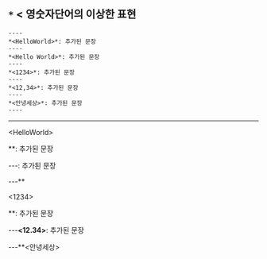 ## `*` < 영숫자단어의 이상한 표현 ##
```
----
*<HelloWorld>*: 추가된 문장
----
*<Hello World>*: 추가된 문장
----
*<1234>*: 추가된 문장
----
*<12,34>*: 추가된 문장
----
*<안녕세상>*: 추가된 문장
----
```


---



&lt;HelloWorld&gt;

**: 추가된 문장

---**<Hello World>**: 추가된 문장

---**

&lt;1234&gt;

**: 추가된 문장

---**<12.34>**: 추가된 문장

---**<안녕세상>